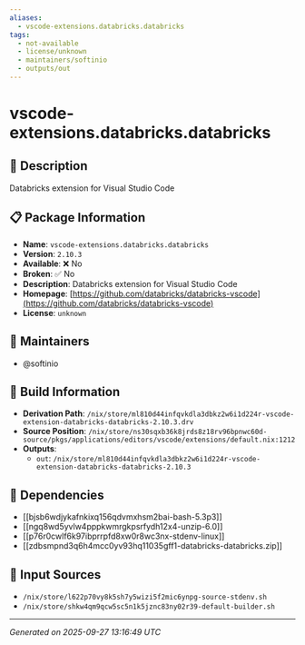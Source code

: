 ```yaml
---
aliases:
  - vscode-extensions.databricks.databricks
tags:
  - not-available
  - license/unknown
  - maintainers/softinio
  - outputs/out
---
```


# vscode-extensions.databricks.databricks

## 📝 Description

Databricks extension for Visual Studio Code

## 📋 Package Information

- **Name**: `vscode-extensions.databricks.databricks`
- **Version**: `2.10.3`
- **Available**: ❌ No
- **Broken**: ✅ No
- **Description**: Databricks extension for Visual Studio Code
- **Homepage**: [https://github.com/databricks/databricks-vscode](https://github.com/databricks/databricks-vscode)
- **License**: `unknown`
## 👥 Maintainers

- @softinio


## 🔧 Build Information

- **Derivation Path**: `/nix/store/ml810d44infqvkdla3dbkz2w6i1d224r-vscode-extension-databricks-databricks-2.10.3.drv`
- **Source Position**: `/nix/store/ns30sqxb36k8jrds8z18rv96bpnwc60d-source/pkgs/applications/editors/vscode/extensions/default.nix:1212`
- **Outputs**:
  - `out`:  `/nix/store/ml810d44infqvkdla3dbkz2w6i1d224r-vscode-extension-databricks-databricks-2.10.3`

## 🔗 Dependencies

- [[bjsb6wdjykafnkixq156qdvmxhsm2bai-bash-5.3p3]]
- [[ngq8wd5yvlw4pppkwmrgkpsrfydh12x4-unzip-6.0]]
- [[p76r0cwlf6k97ibprrpfd8xw0r8wc3nx-stdenv-linux]]
- [[zdbsmpnd3q6h4mcc0yv93hq11035gff1-databricks-databricks.zip]]

## 📁 Input Sources

- `/nix/store/l622p70vy8k5sh7y5wizi5f2mic6ynpg-source-stdenv.sh`
- `/nix/store/shkw4qm9qcw5sc5n1k5jznc83ny02r39-default-builder.sh`

---
*Generated on 2025-09-27 13:16:49 UTC*
